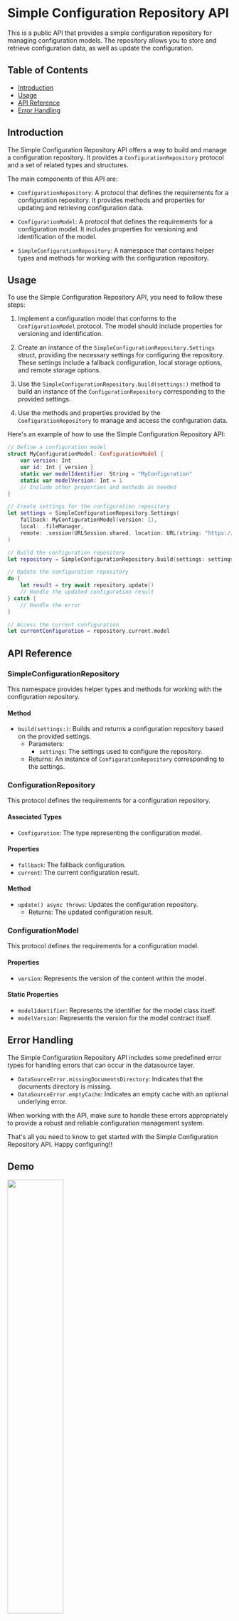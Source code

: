 # Simple Configuration Repository API

This is a public API that provides a simple configuration repository for managing configuration models. The repository allows you to store and retrieve configuration data, as well as update the configuration.

## Table of Contents
- [Introduction](#introduction)
- [Usage](#usage)
- [API Reference](#api-reference)
- [Error Handling](#error-handling)

## Introduction

The Simple Configuration Repository API offers a way to build and manage a configuration repository. It provides a `ConfigurationRepository` protocol and a set of related types and structures.

The main components of this API are:

- `ConfigurationRepository`: A protocol that defines the requirements for a configuration repository. It provides methods and properties for updating and retrieving configuration data.

- `ConfigurationModel`: A protocol that defines the requirements for a configuration model. It includes properties for versioning and identification of the model.

- `SimpleConfigurationRepository`: A namespace that contains helper types and methods for working with the configuration repository.

## Usage

To use the Simple Configuration Repository API, you need to follow these steps:

1. Implement a configuration model that conforms to the `ConfigurationModel` protocol. The model should include properties for versioning and identification.

2. Create an instance of the `SimpleConfigurationRepository.Settings` struct, providing the necessary settings for configuring the repository. These settings include a fallback configuration, local storage options, and remote storage options.

3. Use the `SimpleConfigurationRepository.build(settings:)` method to build an instance of the `ConfigurationRepository` corresponding to the provided settings.

4. Use the methods and properties provided by the `ConfigurationRepository` to manage and access the configuration data.

Here's an example of how to use the Simple Configuration Repository API:

```swift
// Define a configuration model
struct MyConfigurationModel: ConfigurationModel {
    var version: Int
    var id: Int { version }
    static var modelIdentifier: String = "MyConfiguration"
    static var modelVersion: Int = 1
    // Include other properties and methods as needed
}

// Create settings for the configuration repository
let settings = SimpleConfigurationRepository.Settings(
    fallback: MyConfigurationModel(version: 1),
    local: .fileManager,
    remote: .session(URLSession.shared, location: URL(string: "https://example.com/config.json")!)
)

// Build the configuration repository
let repository = SimpleConfigurationRepository.build(settings: settings)

// Update the configuration repository
do {
    let result = try await repository.update()
    // Handle the updated configuration result
} catch {
    // Handle the error
}

// Access the current configuration
let currentConfiguration = repository.current.model
```

## API Reference

### SimpleConfigurationRepository

This namespace provides helper types and methods for working with the configuration repository.

#### Method

- `build(settings:)`: Builds and returns a configuration repository based on the provided settings.
  - Parameters:
    - `settings`: The settings used to configure the repository.
  - Returns: An instance of `ConfigurationRepository` corresponding to the settings.

### ConfigurationRepository

This protocol defines the requirements for a configuration repository.

#### Associated Types

- `Configuration`: The type representing the configuration model.

#### Properties

- `fallback`: The fallback configuration.
- `current`: The current configuration result.

#### Method

- `update() async throws`: Updates the configuration repository.
  - Returns: The updated configuration result.

### ConfigurationModel

This protocol defines the requirements for a configuration model.

#### Properties

- `version`: Represents the version of the content within the model.

#### Static Properties

- `modelIdentifier`: Represents the identifier for the model class itself.
- `modelVersion`: Represents the version for the model contract itself.

## Error Handling

The Simple Configuration Repository API includes some predefined error types for handling errors that can occur in the datasource layer.

- `DataSourceError.missingDocumentsDirectory`: Indicates that the documents directory is missing.
- `DataSourceError.emptyCache`: Indicates an empty cache with an optional underlying error.

When working with the API, make sure to handle these errors appropriately to provide a robust and reliable configuration management system.

That's all you need to know to get started with the Simple Configuration Repository API. Happy configuring!!


## Demo
<img src="https://github.com/baksha97/SimpleConfigurationRepository/assets/15055008/824c4564-9ff2-46c9-8a95-ed338094b2fd" width=50% height=50%>
<img src="https://github.com/baksha97/SimpleConfigurationRepository/assets/15055008/947ab7b0-984c-4547-b2a3-7d7192c010fc" width=50% height=50%>
